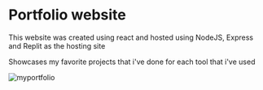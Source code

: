 # Portfolio website

This website was created using react and hosted using NodeJS, Express and Replit as the hosting site

Showcases my favorite projects that i've done for each tool that i've used

![myportfolio](https://user-images.githubusercontent.com/53010808/149023641-f3123d6e-8a72-4f23-ba63-74362ad70b75.PNG)
